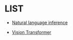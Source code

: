 
# LIST

* [Natural language inference](https://github.com/mypeacefulcode/ml-research/tree/main/Natural%20language%20inference)

* [Vision Transformer](https://github.com/mypeacefulcode/ml-research/tree/main/vision_trainsformer)
